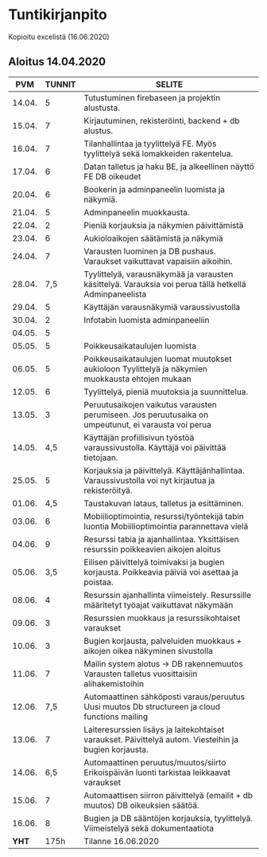 # Tuntikirjanpito
Kopioitu excelistä (16.06.2020)
## Aloitus 14.04.2020

PVM | TUNNIT | SELITE
----|--------|-------
14.04.|	5|	Tutustuminen firebaseen ja projektin alustusta.									
15.04.|	7	|Kirjautuminen, rekisteröinti, backend + db alustus.									
16.04.|	7	|Tilanhallintaa ja tyylittelyä FE.					Myös tyylittelyä sekä lomakkeiden rakentelua.				
17.04.|	6	|Datan talletus ja haku BE, ja alkeellinen näyttö FE					DB oikeudet				
20.04.|	6	|Bookerin ja adminpaneelin luomista ja näkymiä.									
21.04.|	5|	Adminpaneelin muokkausta. 									
22.04.|	2|	Pieniä korjauksia ja näkymien päivittämistä									
23.04.|	6|	Aukioloaikojen säätämistä ja näkymiä									
24.04.|	7|	Varausten luominen ja DB pushaus. 					Varaukset vaikuttavat vapaisiin aikoihin.				
28.04.|	7,5|	Tyylittelyä, varausnäkymää ja varausten käsittelyä.					Varauksia voi perua tällä hetkellä Adminpaneelista				
29.04.|	5	|Käyttäjän varausnäkymiä varaussivustolla									
30.04.|	2|	Infotabin luomista adminpaneeliin									
04.05.|	5|	|Infotabia, yhteystietotabia.					Varaussivuston värien muokkaus adminpaneelista.				
05.05.|	5|	Poikkeusaikataulujen luomista									
06.05.|	5|	Poikkeusaikataulujen luomat muutokset aukioloon					Tyylittelyä ja näkymien muokkausta ehtojen mukaan				
12.05.|	6|	Tyylittelyä, pieniä muutoksia ja suunnittelua.									
13.05.|	3|	Peruutusaikojen vaikutus varausten perumiseen.					Jos peruutusaika on umpeutunut, ei varausta voi perua				
14.05.|	4,5|	Käyttäjän profiilisivun työstöä varaussivustolla.					Käyttäjä voi päivittää tietojaan.				
25.05.|	5|	Korjauksia ja päivittelyä. Käyttäjänhallintaa.					Varaussivustolla voi nyt kirjautua ja rekisteröityä.				
01.06.|	4,5|	Taustakuvan lataus, talletus ja esittäminen.									
03.06.|	6|	Mobiilioptimointia, resurssi/työntekijä tabin luontia					Mobiilioptimointia parannettava vielä				
04.06.|	9|	Resurssi tabia ja ajanhallintaa.					Yksittäisen resurssin poikkeavien aikojen aloitus				
05.06.|	3,5|	Eilisen päivittelyä toimivaksi ja bugien korjausta.					Poikkeavia päiviä voi asettaa ja poistaa.				
08.06.|	4|	Resurssin ajanhallinta viimeistely. 					Resurssille määritetyt työajat vaikuttavat näkymään				
09.06.|	3|	Resurssien muokkaus ja resurssikohtaiset varaukset									
10.06.|	3|	Bugien korjausta, palveluiden muokkaus +					aikojen oikea näkyminen sivustolla				
11.06.|	7|	Mailin system alotus -> DB rakennemuutos					Varausten talletus vuosittaisiin alihakemistoihin				
12.06.|	7,5|	Automaattinen sähköposti varaus/peruutus					Uusi muutos Db structureen ja cloud functions mailing				
13.06.|	7|	Laiteresurssien lisäys ja laitekohtaiset varaukset.					Päivittelyä autom. Viesteihin ja bugien korjausta.				
14.06.|	6,5|	Automaattinen peruutus/muutos/siirto 					Erikoispäivän luonti tarkistaa leikkaavat varaukset				
15.06.|	7|	Automaattisen siirron päivittelyä (emailit + db muutos)					DB oikeuksien säätöä.				
16.06.|	8|	Bugien ja DB sääntöjen korjauksia, tyylittelyä. Viimeistelyä sekä dokumentaatiota			
**YHT**|175h| Tilanne 16.06.2020

